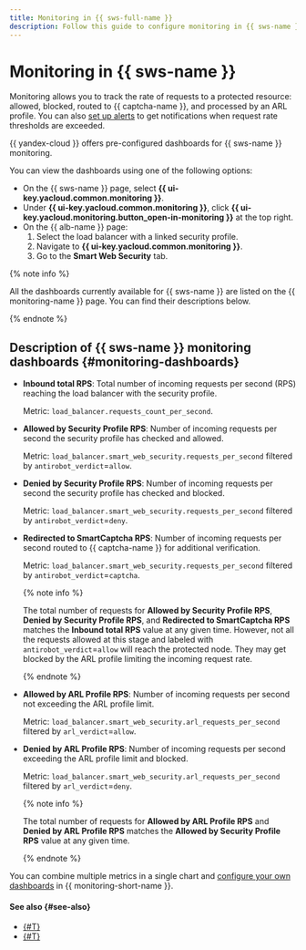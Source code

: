 ```yaml
---
title: Monitoring in {{ sws-full-name }}
description: Follow this guide to configure monitoring in {{ sws-name }}.
---
```


# Monitoring in {{ sws-name }}

Monitoring allows you to track the rate of requests to a protected resource: allowed, blocked, routed to {{ captcha-name }}, and processed by an ARL profile. You can also [set up alerts](../../monitoring/operations/alert/create-alert.md) to get notifications when request rate thresholds are exceeded.

{{ yandex-cloud }} offers pre-configured dashboards for {{ sws-name }} monitoring.

You can view the dashboards using one of the following options:

* On the {{ sws-name }} page, select **{{ ui-key.yacloud.common.monitoring }}**.
* Under **{{ ui-key.yacloud.common.monitoring }}**, click **{{ ui-key.yacloud.monitoring.button_open-in-monitoring }}** at the top right.
* On the {{ alb-name }} page:
  1. Select the load balancer with a linked security profile.
  1. Navigate to **{{ ui-key.yacloud.common.monitoring }}**.
  1. Go to the **Smart Web Security** tab.

{% note info %}

All the dashboards currently available for {{ sws-name }} are listed on the {{ monitoring-name }} page. You can find their descriptions below.

{% endnote %}

## Description of {{ sws-name }} monitoring dashboards {#monitoring-dashboards}

* **Inbound total RPS**: Total number of incoming requests per second (RPS) reaching the load balancer with the security profile.

  Metric: `load_balancer.requests_count_per_second`.

* **Allowed by Security Profile RPS**: Number of incoming requests per second the security profile has checked and allowed.

  Metric: `load_balancer.smart_web_security.requests_per_second` filtered by `antirobot_verdict`=`allow`.

* **Denied by Security Profile RPS**: Number of incoming requests per second the security profile has checked and blocked.

   Metric: `load_balancer.smart_web_security.requests_per_second` filtered by `antirobot_verdict`=`deny`.

* **Redirected to SmartCaptcha RPS**: Number of incoming requests per second routed to {{ captcha-name }} for additional verification.

    Metric: `load_balancer.smart_web_security.requests_per_second` filtered by `antirobot_verdict`=`captcha`.

    {% note info %}

    The total number of requests for **Allowed by Security Profile RPS**, **Denied by Security Profile RPS**, and **Redirected to SmartCaptcha RPS** matches the **Inbound total RPS** value at any given time. However, not all the requests allowed at this stage and labeled with `antirobot_verdict`=`allow` will reach the protected node. They may get blocked by the ARL profile limiting the incoming request rate.

    {% endnote %}

* **Allowed by ARL Profile RPS**: Number of incoming requests per second not exceeding the ARL profile limit.

  Metric: `load_balancer.smart_web_security.arl_requests_per_second` filtered by `arl_verdict`=`allow`.

* **Denied by ARL Profile RPS**: Number of incoming requests per second exceeding the ARL profile limit and blocked.

  Metric: `load_balancer.smart_web_security.arl_requests_per_second` filtered by `arl_verdict`=`deny`.

    {% note info %}

    The total number of requests for **Allowed by ARL Profile RPS** and **Denied by ARL Profile RPS** matches the **Allowed by Security Profile RPS** value at any given time.

    {% endnote %}

You can combine multiple metrics in a single chart and [configure your own dashboards](../../monitoring/operations/dashboard/create.md) in {{ monitoring-short-name }}.

#### See also {#see-also}

* [{#T}](../metrics.md)
* [{#T}](../../monitoring/concepts/visualization/dashboard.md)